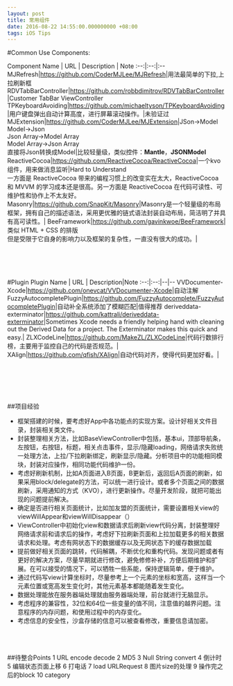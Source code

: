```yaml
---
layout: post
title: 常用组件
date: 2016-08-22 14:55:00.000000000 +08:00
tags: iOS Tips
---
```


#Common Use Components:

Component Name | URL | Description | Note
:--:|:--:|:--
MJRefresh|<https://github.com/CoderMJLee/MJRefresh>|用法最简单的下拉,上拉刷新框
RDVTabBarController|<https://github.com/robbdimitrov/RDVTabBarController>|Customer TabBar ViewController
TPKeyboardAvoiding|<https://github.com/michaeltyson/TPKeyboardAvoiding>|用户键盘弹出自动计算高度，进行屏幕滚动操作。|未验证过
MJExtension|<https://github.com/CoderMJLee/MJExtension>|JSon->Model <br> Model->Json<br> Json Array->Model Array<br> Model Array->Json Array<br>直接将Json转换成Model|比较轻量级，类似控件：**Mantle**，**JSONModel**
ReactiveCocoa|<https://github.com/ReactiveCocoa/ReactiveCocoa>|一个kvo组件，用来做消息监听|Hard to Understand<br>一方面是 ReactiveCocoa 带来的编程习惯上的改变实在太大，ReactiveCocoa 和 MVVM 的学习成本还是很高。另一方面是 ReactiveCocoa 在代码可读性、可维护性和协作上不太友好。
Masonry|<https://github.com/SnapKit/Masonry>|Masonry是一个轻量级的布局框架，拥有自己的描述语法，采用更优雅的链式语法封装自动布局，简洁明了并具有高可读性。|
BeeFramework|<https://github.com/gavinkwoe/BeeFramework>|类似 HTML + CSS 的排版<br>但是受限于它自身的影响力以及框架的复杂性，一直没有很大的成功。|





<br><br><br><br>
#Plugin
Plugin Name | URL | Description|Note
:--:|:--:|--|--
VVDocumenter-Xcode|<https://github.com/onevcat/VVDocumenter-Xcode>|自动注解
FuzzyAutocompletePlugin|<https://github.com/FuzzyAutocomplete/FuzzyAutocompletePlugin>|自动补全系统添加了模糊匹配|值得推荐
deriveddata-exterminator|<https://github.com/kattrali/deriveddata-exterminator>|Sometimes Xcode needs a friendly helping hand with cleaning out the Derived Data for a project. The Exterminator makes this quick and easy.|
ZLXCodeLine|<https://github.com/MakeZL/ZLXCodeLine>|代码行数排行榜，主要用于监控自己的代码是否规范。|
XAlign|<https://github.com/qfish/XAlign>|自动代码对齐，使得代码更加好看。|



<br><br><br><br><br>
##项目经验

* 框架搭建的时候，要考虑好App中各功能点的实现方案。设计好相关文件目录，封装相关类文件。
* 封装整理相关方法，比如BaseViewController中包括，基本ui，顶部导航条，左按钮，右按钮，标题，相关点击事件，显示/隐藏loading，网络请求失败统一处理方法，上拉/下拉刷新绑定，刷新显示/隐藏。分析项目中的功能相同模块，封装对应操作，相同功能代码维护一份。
* 考虑好刷新机制，比如A页面进入B页面，B更新后，返回后A页面的刷新，如果采用block/delegate的方法，可以统一进行设计。或者多个页面之间的数据刷新，采用通知的方式（KVO），进行更新操作。尽量开发阶段，就把可能出现的问题提前解决。
* 确定是否进行相关页面统计，比如加友盟的页面统计，需要设置相关view的viewWillAppear和viewWillDisappear（）
* ViewController中初始化view和数据请求后刷新view代码分离，封装整理好网络请求前和请求后的操作，考虑好下拉刷新页面和上拉加载更多的相关数据请求和处理。考虑有网状态下的数据缓存以及无网状态下的缓存数据加载
* 提前做好相关页面的跳转，代码解耦，不断优化和重构代码。发现问题或者有更好的解决方案，尽量早期就进行修改，避免修修补补，方便后期维护和扩展。在可以接受的情况下，可以牺牲一些系能，保持逻辑简单，便于维护。
* 通过代码写view计算坐标时，尽量参考上一个元素的坐标和宽高，这样当一个元素位置或宽高发生变化时，其他元素基本都能随着发生变化。
* 数据处理能放在服务器端处理就由服务器端处理，前台就进行无脑显示。
* 考虑程序的兼容性，32位和64位一些变量的值不同，注意值的越界问题。注意程序的内存问题，和使用过程中的内存变化。
* 考虑信息的安全性，沙盒存储的信息可以被查看修改，重要信息请加密。


<br><br><br>
##待整合Points
	1 URL encode decode
	2 MD5 
	3 Null String convert
	4 倒计时
	5 编辑状态页面上移
	6 打电话
	7 load URLRequest
	8 图片size的处理
	9 操作完之后的block
	10 category
	
	
	
	
